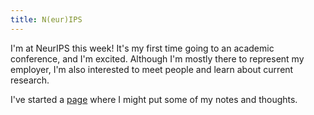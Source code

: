```yaml
---
title: N(eur)IPS
---
```


I'm at NeurIPS this week! It's my first time going to an academic conference,
and I'm excited. Although I'm mostly there to represent my employer, I'm also
interested to meet people and learn about current research.

I've started a [page][page] where I might put some of my notes and thoughts.

[page]: /articles/neurips-2018/
